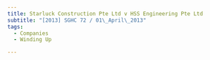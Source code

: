 ```yaml
---
title: Starluck Construction Pte Ltd v HSS Engineering Pte Ltd
subtitle: "[2013] SGHC 72 / 01\_April\_2013"
tags:
  - Companies
  - Winding Up

---
```



